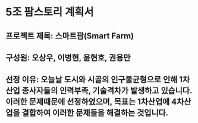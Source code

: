# 5조 팜스토리 계획서
## 프로젝트 제목: 스마트팜(Smart Farm)
## 구성원: 오상우, 이병현, 윤현호, 권용만

## 선정 이유: 오늘날 도시와 시골의 인구불균형으로 인해 1차산업 종사자들의 인력부족, 기술격차가 발생하고 있습니다. 이러한 문제때문에 선정하였으며, 목표는 1차산업에 4차산업을 결합하여 이러한 문제들을 해결하는 것입니다.
